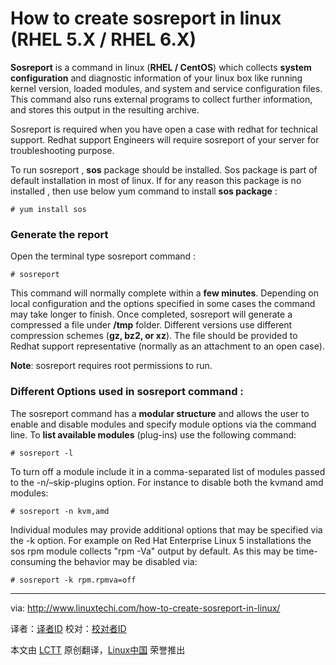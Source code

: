 How to create sosreport in linux (RHEL 5.X / RHEL 6.X)
================================================================================
**Sosreport** is a command in linux (**RHEL / CentOS**) which collects **system configuration** and diagnostic information of your linux box like running kernel version, loaded modules, and system and service configuration files. This command also runs external programs to collect further information, and stores this output in the resulting archive.

Sosreport is required when you have open a case with redhat for technical support. Redhat support Engineers will require sosreport of your server for troubleshooting purpose.

To run sosreport , **sos** package should be installed. Sos package is part of default installation in most of linux. If for any reason this package is no installed , then use below yum command to install **sos package** :

    # yum install sos 

### Generate the report ###

Open the terminal type sosreport command :

    # sosreport 

 This command will normally complete within a **few minutes**. Depending on local configuration and the options specified in some cases the command may take longer to finish. Once completed, sosreport will generate a compressed a file under **/tmp** folder. Different versions use different compression schemes (**gz, bz2, or xz**). The file should be provided to Redhat support representative (normally as an attachment to an open case).

**Note**:  sosreport requires root permissions to run. 

### Different Options used in sosreport command : ###

The sosreport command has a **modular structure** and allows the user to enable and disable modules and specify module options via the command line. To **list available modules** (plug-ins) use the following command:

    # sosreport -l

To turn off a module include it in a comma-separated list of modules passed to the -n/–skip-plugins option. For instance to disable both the kvmand amd modules:

    # sosreport -n kvm,amd

Individual modules may provide additional options that may be specified via the -k option. For example on Red Hat Enterprise Linux 5 installations the sos rpm module collects "rpm -Va" output by default. As this may be time-consuming the behavior may be disabled via:

    # sosreport -k rpm.rpmva=off 

--------------------------------------------------------------------------------

via: http://www.linuxtechi.com/how-to-create-sosreport-in-linux/

译者：[译者ID](https://github.com/译者ID) 校对：[校对者ID](https://github.com/校对者ID)

本文由 [LCTT](https://github.com/LCTT/TranslateProject) 原创翻译，[Linux中国](http://linux.cn/) 荣誉推出